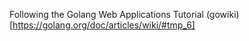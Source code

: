 Following the Golang Web Applications Tutorial (gowiki)[https://golang.org/doc/articles/wiki/#tmp_6]
